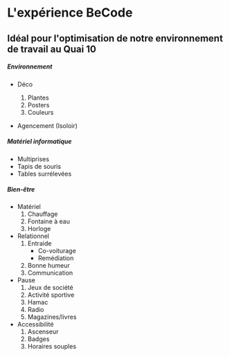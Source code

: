# L'expérience BeCode

## Idéal pour l'optimisation de notre environnement de travail au Quai 10 ##

##### Environnement #####
* Déco
    1. Plantes
    1. Posters
    1. Couleurs

* Agencement (Isoloir)

##### Matériel informatique #####
* Multiprises
* Tapis de souris
* Tables surrélevées

##### Bien-être #####
* Matériel
  1. Chauffage
  1. Fontaine à eau
  1. Horloge
* Relationnel
  1. Entraide
      * Co-voiturage
      * Remédiation
  1. Bonne humeur
  1. Communication
* Pause
  1. Jeux de société
  1. Activité sportive
  1. Hamac
  1. Radio
  1. Magazines/livres
* Accessibilité
   1. Ascenseur
   1. Badges
   1. Horaires souples
